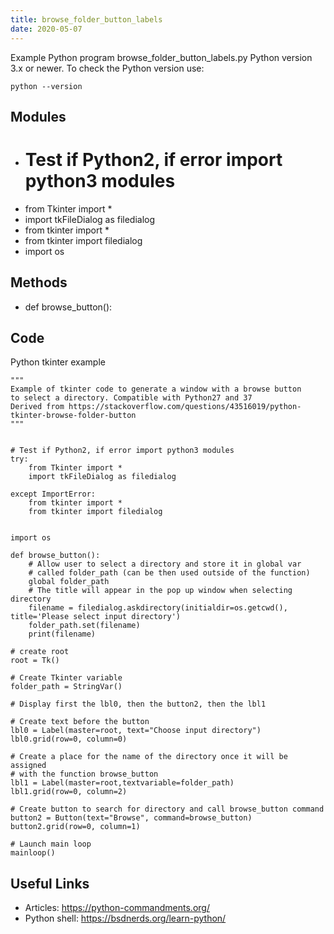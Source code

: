 ```yaml
---
title: browse_folder_button_labels
date: 2020-05-07
---
```

Example Python program browse_folder_button_labels.py
Python version 3.x or newer.
To check the Python version use:

    python --version

## Modules

* # Test if Python2, if error import python3 modules
* from Tkinter import *
* import tkFileDialog as filedialog
* from tkinter import *
* from tkinter import filedialog
* import os

## Methods

* def browse_button():

## Code

Python tkinter example

    """
    Example of tkinter code to generate a window with a browse button
    to select a directory. Compatible with Python27 and 37
    Derived from https://stackoverflow.com/questions/43516019/python-tkinter-browse-folder-button
    """
    
    
    # Test if Python2, if error import python3 modules
    try:
        from Tkinter import *
        import tkFileDialog as filedialog
        
    except ImportError:
        from tkinter import *
        from tkinter import filedialog
    
    
    import os
        
    def browse_button():
        # Allow user to select a directory and store it in global var
        # called folder_path (can be then used outside of the function)
        global folder_path
        # The title will appear in the pop up window when selecting directory
        filename = filedialog.askdirectory(initialdir=os.getcwd(), title='Please select input directory')
        folder_path.set(filename)
        print(filename)
    
    # create root
    root = Tk()
    
    # Create Tkinter variable
    folder_path = StringVar()
    
    # Display first the lbl0, then the button2, then the lbl1
    
    # Create text before the button
    lbl0 = Label(master=root, text="Choose input directory")
    lbl0.grid(row=0, column=0)
    
    # Create a place for the name of the directory once it will be assigned 
    # with the function browse_button
    lbl1 = Label(master=root,textvariable=folder_path)
    lbl1.grid(row=0, column=2)
    
    # Create button to search for directory and call browse_button command
    button2 = Button(text="Browse", command=browse_button)
    button2.grid(row=0, column=1)
    
    # Launch main loop
    mainloop()
    

## Useful Links

- Articles: https://python-commandments.org/
- Python shell: https://bsdnerds.org/learn-python/
